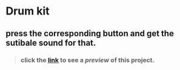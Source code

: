 # Drum kit

## press the corresponding button and get the sutibale sound for that.

> ### click the [link](https://ansbdran.github.io/Drum-Kit/) to see a _preview_ of this project.
